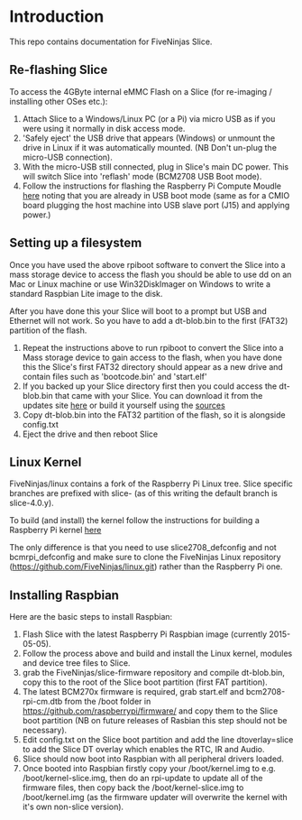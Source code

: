 # Introduction

This repo contains documentation for FiveNinjas Slice.

## Re-flashing Slice

To access the 4GByte internal eMMC Flash on a Slice (for re-imaging / installing other OSes etc.):

1. Attach Slice to a Windows/Linux PC (or a Pi) via micro USB as if you were using it normally in disk access mode.
2. 'Safely eject' the USB drive that appears (Windows) or unmount the drive in Linux if it was automatically mounted. (NB Don't un-plug the micro-USB connection).
3. With the micro-USB still connected, plug in Slice's main DC power. This will switch Slice into 'reflash' mode (BCM2708 USB Boot mode).
4. Follow the instructions for flashing the Raspberry Pi Compute Moudle [here](https://github.com/raspberrypi/documentation/blob/master/hardware/computemodule/cm-emmc-flashing.md) noting that you are already in USB boot mode (same as for a CMIO board plugging the host machine into USB slave port (J15) and applying power.)

## Setting up a filesystem

Once you have used the above rpiboot software to convert the Slice into a mass storage device to access the flash you should be able to use dd on an Mac or Linux machine or use Win32DiskImager on Windows to write a standard Raspbian Lite image to the disk.

After you have done this your Slice will boot to a prompt but USB and Ethernet will not work.  So you have to add a dt-blob.bin to the first (FAT32) partition of the flash.

1. Repeat the instructions above to run rpiboot to convert the Slice into a Mass storage device to gain access to the flash, when you have done this the Slice's first FAT32 directory should appear as a new drive and contain files such as 'bootcode.bin' and 'start.elf'
2. If you backed up your Slice directory first then you could access the dt-blob.bin that came with your Slice.  You can download it from the updates site [here](http://updates.fiveninjas.com/slice/dt-blob.bin) or build it yourself using the [sources](https://github.com/FiveNinjas/LibreELEC.tv/tree/master/distributions/Slice/config)
3. Copy dt-blob.bin into the FAT32 partition of the flash, so it is alongside config.txt
4. Eject the drive and then reboot Slice

## Linux Kernel

FiveNinjas/linux contains a fork of the Raspberry Pi Linux tree. Slice specific branches are prefixed with slice- (as of this writing the default branch is slice-4.0.y).

To build (and install) the kernel follow the instructions for building a Raspberry Pi kernel [here](https://github.com/raspberrypi/documentation/blob/master/linux/kernel/building.md)

The only difference is that you need to use slice2708_defconfig and not bcmrpi_defconfig and make sure to clone the FiveNinjas Linux repository (https://github.com/FiveNinjas/linux.git) rather than the Raspberry Pi one.

## Installing Raspbian

Here are the basic steps to install Raspbian:

1. Flash Slice with the latest Raspberry Pi Raspbian image (currently 2015-05-05).
2. Follow the process above and build and install the Linux kernel, modules and device tree files to Slice.
3. grab the FiveNinjas/slice-firmware repository and compile dt-blob.bin, copy this to the root of the Slice boot partition (first FAT partition).
4. The latest BCM270x firmware is required, grab start.elf and bcm2708-rpi-cm.dtb from the /boot folder in https://github.com/raspberrypi/firmware/ and copy them to the Slice boot partition (NB on future releases of Rasbian this step should not be necessary).
5. Edit config.txt on the Slice boot partition and add the line dtoverlay=slice to add the Slice DT overlay which enables the RTC, IR and Audio.
6. Slice should now boot into Raspbian with all peripheral drivers loaded.
7. Once booted into Raspbian firstly copy your /boot/kernel.img to e.g. /boot/kernel-slice.img, then do an rpi-update to update all of the firmware files, then copy back the /boot/kernel-slice.img to /boot/kernel.img (as the firmware updater will overwrite the kernel with it's own non-slice version).
